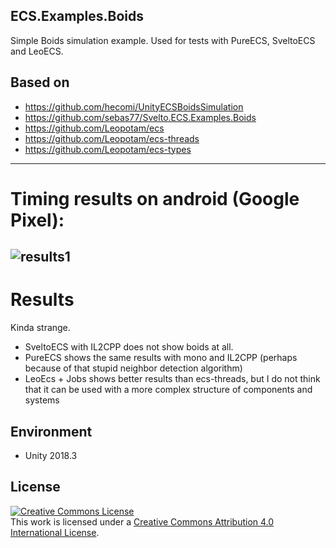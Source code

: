 ## ECS.Examples.Boids
Simple Boids simulation example. Used for tests with PureECS, SveltoECS and LeoECS.

Based on
-----------
- https://github.com/hecomi/UnityECSBoidsSimulation
- https://github.com/sebas77/Svelto.ECS.Examples.Boids
- https://github.com/Leopotam/ecs
- https://github.com/Leopotam/ecs-threads
- https://github.com/Leopotam/ecs-types
-----------
# Timing results on android (Google Pixel):
![results1](https://user-images.githubusercontent.com/6071298/51064287-b997ab00-1620-11e9-9359-979041a60b31.png)
-----------
# Results
Kinda strange.
- SveltoECS with IL2CPP does not show boids at all.
- PureECS shows the same results with mono and IL2CPP (perhaps because of that stupid neighbor detection algorithm)
- LeoEcs + Jobs shows better results than ecs-threads, but I do not think that it can be used with a more complex structure of components and systems

Environment
-----------
- Unity 2018.3

License
-------
<a rel="license" href="http://creativecommons.org/licenses/by/4.0/"><img alt="Creative Commons License" style="border-width:0" src="https://i.creativecommons.org/l/by/4.0/88x31.png" /></a><br />This work is licensed under a <a rel="license" href="http://creativecommons.org/licenses/by/4.0/">Creative Commons Attribution 4.0 International License</a>.
